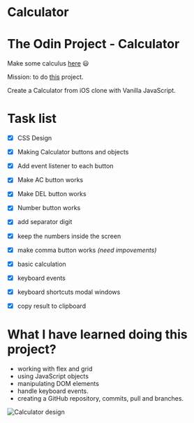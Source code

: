 # Calculator
# The Odin Project - Calculator

Make some calculus [here](https://calculator-gold-five.vercel.app/) :smiley:

Mission: to do [this](https://www.theodinproject.com/paths/foundations/courses/foundations/lessons/calculator) project.

Create a Calculator from iOS clone with Vanilla JavaScript.

# Task list
- [x] CSS Design
- [x] Making Calculator buttons and objects
- [x] Add event listener to each button
- [x] Make AC button works
- [x] Make DEL button works
- [x] Number button works
- [x] add separator digit
- [x] keep the numbers inside the screen
- [x] make comma button works *(need impovements)*
- [x] basic calculation 
- [x] keyboard events
- [x] keyboard shortcuts modal windows
- [x] copy result to clipboard


# What I have learned doing this project?
- working with flex and grid
- using JavaScript objects
- manipulating DOM elements
- handle keyboard events.
- creating a GitHub repository, commits, pull and branches.


![Calculator design](https://help.apple.com/assets/61606EE5D7F26F422E7EB450/61606EEAD7F26F422E7EB468/en_US/444e9701b92783985608b59943f635be.png)
